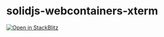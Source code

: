 # solidjs-webcontainers-xterm

[![Open in StackBlitz](https://developer.stackblitz.com/img/open_in_stackblitz.svg)](https://stackblitz.com/~/github.com/o-az/solidjs-webcontainers-xterm)
